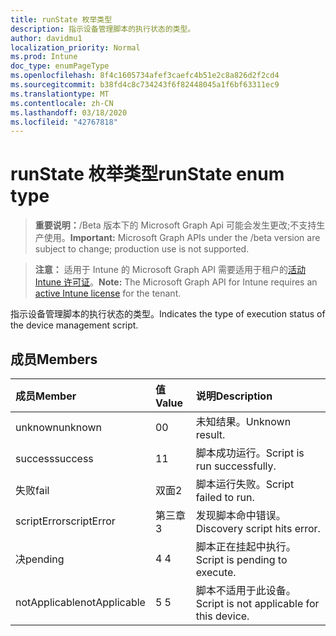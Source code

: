 ```yaml
---
title: runState 枚举类型
description: 指示设备管理脚本的执行状态的类型。
author: davidmu1
localization_priority: Normal
ms.prod: Intune
doc_type: enumPageType
ms.openlocfilehash: 8f4c1605734afef3caefc4b51e2c8a826d2f2cd4
ms.sourcegitcommit: b38fd4c8c734243f6f82448045a1f6bf63311ec9
ms.translationtype: MT
ms.contentlocale: zh-CN
ms.lasthandoff: 03/18/2020
ms.locfileid: "42767818"
---
```

# <a name="runstate-enum-type"></a><span data-ttu-id="3cace-103">runState 枚举类型</span><span class="sxs-lookup"><span data-stu-id="3cace-103">runState enum type</span></span>

> <span data-ttu-id="3cace-104">**重要说明：**/Beta 版本下的 Microsoft Graph Api 可能会发生更改;不支持生产使用。</span><span class="sxs-lookup"><span data-stu-id="3cace-104">**Important:** Microsoft Graph APIs under the /beta version are subject to change; production use is not supported.</span></span>

> <span data-ttu-id="3cace-105">**注意：** 适用于 Intune 的 Microsoft Graph API 需要适用于租户的[活动 Intune 许可证](https://go.microsoft.com/fwlink/?linkid=839381)。</span><span class="sxs-lookup"><span data-stu-id="3cace-105">**Note:** The Microsoft Graph API for Intune requires an [active Intune license](https://go.microsoft.com/fwlink/?linkid=839381) for the tenant.</span></span>

<span data-ttu-id="3cace-106">指示设备管理脚本的执行状态的类型。</span><span class="sxs-lookup"><span data-stu-id="3cace-106">Indicates the type of execution status of the device management script.</span></span>

## <a name="members"></a><span data-ttu-id="3cace-107">成员</span><span class="sxs-lookup"><span data-stu-id="3cace-107">Members</span></span>
|<span data-ttu-id="3cace-108">成员</span><span class="sxs-lookup"><span data-stu-id="3cace-108">Member</span></span>|<span data-ttu-id="3cace-109">值</span><span class="sxs-lookup"><span data-stu-id="3cace-109">Value</span></span>|<span data-ttu-id="3cace-110">说明</span><span class="sxs-lookup"><span data-stu-id="3cace-110">Description</span></span>|
|:---|:---|:---|
|<span data-ttu-id="3cace-111">unknown</span><span class="sxs-lookup"><span data-stu-id="3cace-111">unknown</span></span>|<span data-ttu-id="3cace-112">0</span><span class="sxs-lookup"><span data-stu-id="3cace-112">0</span></span>|<span data-ttu-id="3cace-113">未知结果。</span><span class="sxs-lookup"><span data-stu-id="3cace-113">Unknown result.</span></span>|
|<span data-ttu-id="3cace-114">success</span><span class="sxs-lookup"><span data-stu-id="3cace-114">success</span></span>|<span data-ttu-id="3cace-115">1</span><span class="sxs-lookup"><span data-stu-id="3cace-115">1</span></span>|<span data-ttu-id="3cace-116">脚本成功运行。</span><span class="sxs-lookup"><span data-stu-id="3cace-116">Script is run successfully.</span></span>|
|<span data-ttu-id="3cace-117">失败</span><span class="sxs-lookup"><span data-stu-id="3cace-117">fail</span></span>|<span data-ttu-id="3cace-118">双面</span><span class="sxs-lookup"><span data-stu-id="3cace-118">2</span></span>|<span data-ttu-id="3cace-119">脚本运行失败。</span><span class="sxs-lookup"><span data-stu-id="3cace-119">Script failed to run.</span></span>|
|<span data-ttu-id="3cace-120">scriptError</span><span class="sxs-lookup"><span data-stu-id="3cace-120">scriptError</span></span>|<span data-ttu-id="3cace-121">第三章</span><span class="sxs-lookup"><span data-stu-id="3cace-121">3</span></span>|<span data-ttu-id="3cace-122">发现脚本命中错误。</span><span class="sxs-lookup"><span data-stu-id="3cace-122">Discovery script hits error.</span></span>|
|<span data-ttu-id="3cace-123">决</span><span class="sxs-lookup"><span data-stu-id="3cace-123">pending</span></span>|<span data-ttu-id="3cace-124">4 </span><span class="sxs-lookup"><span data-stu-id="3cace-124">4</span></span>|<span data-ttu-id="3cace-125">脚本正在挂起中执行。</span><span class="sxs-lookup"><span data-stu-id="3cace-125">Script is pending to execute.</span></span>|
|<span data-ttu-id="3cace-126">notApplicable</span><span class="sxs-lookup"><span data-stu-id="3cace-126">notApplicable</span></span>|<span data-ttu-id="3cace-127">5 </span><span class="sxs-lookup"><span data-stu-id="3cace-127">5</span></span>|<span data-ttu-id="3cace-128">脚本不适用于此设备。</span><span class="sxs-lookup"><span data-stu-id="3cace-128">Script is not applicable for this device.</span></span>|



